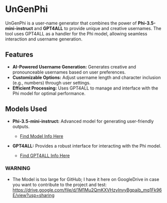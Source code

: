 # UnGenPhi

UnGenPhi is a user-name generator that combines the power of **Phi-3.5-mini-instruct** and **GPT4ALL** to provide unique and creative usernames. The tool uses GPT4ALL as a handler for the Phi model, allowing seamless interaction and username generation.

## Features

- **AI-Powered Username Generation:** Generates creative and pronounceable usernames based on user preferences.
- **Customizable Options:** Adjust username length and character inclusion (e.g., numbers) through user settings.
- **Efficient Processing:** Uses GPT4ALL to manage and interface with the Phi model for optimal performance.

## Models Used

- **Phi-3.5-mini-instruct:** Advanced model for generating user-friendly outputs.
  - [Find Model Info Here](https://huggingface.co/microsoft/Phi-3.5-mini-instruct)

- **GPT4ALL:** Provides a robust interface for interacting with the Phi model.
  - [Find GPT4ALL Info Here](https://github.com/nomic-ai/gpt4all)

### WARNING
- The Model is too large for GitHub; I have it here on GoogleDrive in case you want to contribute to the project and test: https://drive.google.com/file/d/1M1Mu2QmKXVHzyInvyBgpaib_mq1Fk96E/view?usp=sharing
